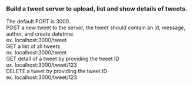 <h3> Build a tweet server to upload, list and show details of tweets. </h3>
The default PORT is 3000. <br>
POST a new tweet to the server, the tweet should contain an id, message, author, and create datetime. <br>
ex. localhost:3000/tweet<br>
GET a list of all tweets<br>
ex. localhost:3000/tweet<br>
GET detail of a tweet by providing the tweet ID<br>
ex. localhost:3000/tweet/123<br>
DELETE a tweet by providing the tweet ID<br>
ex. localhost:3000/tweet/123<br>
